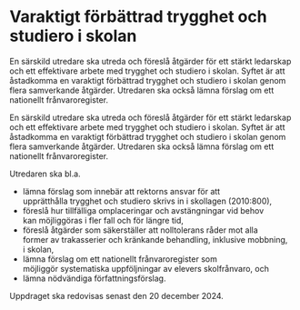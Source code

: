 # Varaktigt förbättrad trygghet och studiero i skolan

En särskild utredare ska utreda och föreslå åtgärder för ett stärkt ledarskap och ett effektivare arbete med trygghet och studiero i skolan. Syftet är att åstadkomma en varaktigt förbättrad trygghet och studiero i skolan genom flera samverkande åtgärder. Utredaren ska också lämna förslag om ett nationellt frånvaroregister.

En särskild utredare ska utreda och föreslå åtgärder för ett stärkt ledarskap och ett effektivare arbete med trygghet och studiero i skolan. Syftet är att åstadkomma en varaktigt förbättrad trygghet och studiero i skolan genom flera samverkande åtgärder. Utredaren ska också lämna förslag om ett nationellt frånvaroregister.

Utredaren ska bl.a.

* lämna förslag som innebär att rektorns ansvar för att upprätthålla trygghet och studiero skrivs in i skollagen (2010:800),
* föreslå hur tillfälliga omplaceringar och avstängningar vid behov kan möjliggöras i fler fall och för längre tid,
* föreslå åtgärder som säkerställer att nolltolerans råder mot alla former av trakasserier och kränkande behandling, inklusive mobbning, i skolan,
* lämna förslag om ett nationellt frånvaroregister som möjliggör systematiska uppföljningar av elevers skolfrånvaro, och
* lämna nödvändiga författningsförslag.

Uppdraget ska redovisas senast den 20 december 2024.
